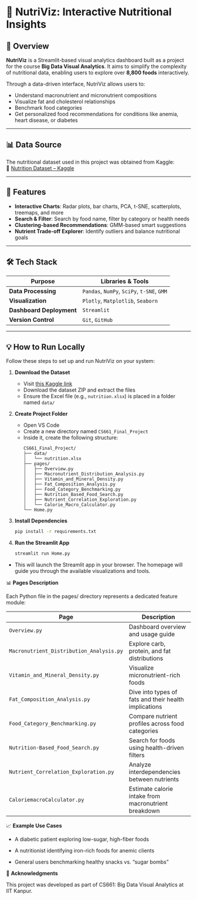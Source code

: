 # 🥗 NutriViz: Interactive Nutritional Insights

## 📌 Overview

**NutriViz** is a Streamlit-based visual analytics dashboard built as a project for the course **Big Data Visual Analytics**. It aims to simplify the complexity of nutritional data, enabling users to explore over **8,800 foods** interactively.

Through a data-driven interface, NutriViz allows users to:
- Understand macronutrient and micronutrient compositions
- Visualize fat and cholesterol relationships
- Benchmark food categories
- Get personalized food recommendations for conditions like anemia, heart disease, or diabetes

---

## 📊 Data Source

The nutritional dataset used in this project was obtained from Kaggle:  
🔗 [Nutrition Dataset – Kaggle](https://www.kaggle.com/datasets/gokulprasantht/nutrition-dataset
)

---

## 🚀 Features

- **Interactive Charts**: Radar plots, bar charts, PCA, t-SNE, scatterplots, treemaps, and more
- **Search & Filter**: Search by food name, filter by category or health needs
- **Clustering-based Recommendations**: GMM-based smart suggestions
- **Nutrient Trade-off Explorer**: Identify outliers and balance nutritional goals

---

## 🛠️ Tech Stack

| Purpose                 | Libraries & Tools                             |
|-------------------------|-----------------------------------------------|
| **Data Processing**     | `Pandas`, `NumPy`, `SciPy`, `t-SNE`, `GMM`    |
| **Visualization**       | `Plotly`, `Matplotlib`, `Seaborn`            |
| **Dashboard Deployment**| `Streamlit`                                   |
| **Version Control**     | `Git`, `GitHub`                               |

---

## 💡 How to Run Locally

Follow these steps to set up and run NutriViz on your system:

1. **Download the Dataset**
   - Visit [this Kaggle link](https://www.kaggle.com/datasets/gokulprasantht/nutritiondataset)
   - Download the dataset ZIP and extract the files
   - Ensure the Excel file (e.g., `nutrition.xlsx`) is placed in a folder named `data/`

2. **Create Project Folder**
   - Open VS Code
   - Create a new directory named `CS661_Final_Project`
   - Inside it, create the following structure:
     ```
     CS661_Final_Project/
     ├── data/
     │   └── nutrition.xlsx
     ├── pages/
     │   ├── Overview.py
     │   ├── Macronutrient_Distribution_Analysis.py
     │   ├── Vitamin_and_Mineral_Density.py
     │   ├── Fat_Composition_Analysis.py
     │   ├── Food_Category_Benchmarking.py
     │   ├── Nutrition_Based_Food_Search.py
     │   ├── Nutrient_Correlation_Exploration.py
     │   └── Calorie_Macro_Calculator.py
     └── Home.py
     ```

3. **Install Dependencies**
   ```bash
   pip install -r requirements.txt

4. **Run the Streamlit App**
    ```bash
    streamlit run Home.py

- This will launch the Streamlit app in your browser. The homepage will guide you through the available visualizations and tools.

📊 **Pages Description**

Each Python file in the pages/ directory represents a dedicated feature module:

| Page                                     | Description                                           |
| ---------------------------------------- | ----------------------------------------------------- |
| `Overview.py`                            | Dashboard overview and usage guide                    |
| `Macronutrient_Distribution_Analysis.py` | Explore carb, protein, and fat distributions          |
| `Vitamin_and_Mineral_Density.py`         | Visualize micronutrient-rich foods                    |
| `Fat_Composition_Analysis.py`            | Dive into types of fats and their health implications |
| `Food_Category_Benchmarking.py`          | Compare nutrient profiles across food categories      |
| `Nutrition-Based_Food_Search.py`         | Search for foods using health-driven filters          |
| `Nutrient_Correlation_Exploration.py`    | Analyze interdependencies between nutrients           |
| `CaloriemacroCalculator.py`              | Estimate calorie intake from macronutrient breakdown  |


📈 **Example Use Cases**

- A diabetic patient exploring low-sugar, high-fiber foods

- A nutritionist identifying iron-rich foods for anemic clients

- General users benchmarking healthy snacks vs. “sugar bombs”

🙌 **Acknowledgments**

This project was developed as part of CS661: Big Data Visual Analytics at IIT Kanpur.
